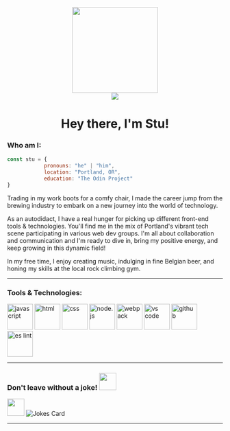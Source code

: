 <div align="center">
            <img src="https://media.giphy.com/media/v1.Y2lkPTc5MGI3NjExcTh5MmFramZnb2w3MGZ0bXgwbDExd3R5bmk5cGhtN2p3N3c4dW1raSZlcD12MV9pbnRlcm5hbF9naWZfYnlfaWQmY3Q9cw/5eLDrEaRGHegx2FeF2/giphy.gif" width="200px"/>
            <div>
                        <a href="https://www.linkedin.com/in/stu-macleod/">
                                    <img src="https://img.shields.io/badge/LinkedIn-blue?logo=linkedin&logoColor=white&style=for-the-badge">
                        </a>
            </div>
            <h1>Hey there, I'm Stu!</h1> 
</div>

### Who am I:

```javascript
const stu = {
            pronouns: "he" | "him",
            location: "Portland, OR",
            education: "The Odin Project"
}
```

Trading in my work boots for a comfy chair, I made the career jump from the brewing industry to embark on a new journey into the world of technology.

As an autodidact, I have a real hunger for picking up different front-end tools & technologies. You'll find me in the mix of Portland's vibrant tech scene participating in various web dev groups. I'm all about collaboration and communication and I'm ready to dive in, bring my positive energy, and keep growing in this dynamic field! 

In my free time, I enjoy creating music, indulging in fine Belgian beer, and honing my skills at the local rock climbing gym.

---

### Tools & Technologies:

<div>
            <img src="https://cdn.jsdelivr.net/gh/devicons/devicon/icons/javascript/javascript-original.svg" title="JavaScript" alt="javascript" width="60px"/>
            <img src="https://cdn.jsdelivr.net/gh/devicons/devicon/icons/html5/html5-original-wordmark.svg" title="HTML" alt="html" width="60px"/>
            <img src="https://cdn.jsdelivr.net/gh/devicons/devicon/icons/css3/css3-original-wordmark.svg" title="CSS" alt="css" width="60px"/>
            <img src="https://cdn.jsdelivr.net/gh/devicons/devicon/icons/nodejs/nodejs-original.svg" title="node.js" alt="node.js" width="60px"/>
            <img src="https://cdn.jsdelivr.net/gh/devicons/devicon/icons/webpack/webpack-original.svg" title="Webpack" alt="webpack" width="60px"/>
            <img src="https://cdn.jsdelivr.net/gh/devicons/devicon/icons/vscode/vscode-original.svg" title="VS Code" alt="vs code" width="60px"/>
            <img src="https://cdn.jsdelivr.net/gh/devicons/devicon/icons/github/github-original.svg" title="GitHub" alt="github" width="60px"/>
            <img src="https://cdn.jsdelivr.net/gh/devicons/devicon/icons/eslint/eslint-original.svg" title="ES Lint" alt="es lint" width="60px"/>
</div>            

---

### Don't leave without a joke! <img src="https://media.giphy.com/media/v1.Y2lkPTc5MGI3NjExZDRtMmZ4MWEyeWMxYXpnNWwzYmRmNWl4MDdzaDNyaDhmY3poN2d1NCZlcD12MV9pbnRlcm5hbF9naWZfYnlfaWQmY3Q9cw/KZN7uGCLklxQhvzwAg/giphy.gif" width="40px"/>
<img src="https://media.giphy.com/media/v1.Y2lkPTc5MGI3NjExdnc1OWd4MWNhZ3RlbW50djU2YThtcDZlY284c2hwajU0NTEzcjM3NyZlcD12MV9pbnRlcm5hbF9naWZfYnlfaWQmY3Q9cw/Bw0ZG4t04gQ2u7EYrE/giphy.gif" width="40px"/>

<img src="https://readme-jokes.vercel.app/api?theme=tokyonight&hideBorder" alt="Jokes Card" />

---
